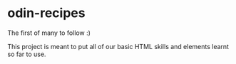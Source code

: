 # odin-recipes
The first of many to follow :)

This project is meant to put all of our basic HTML skills and elements learnt so far to use.